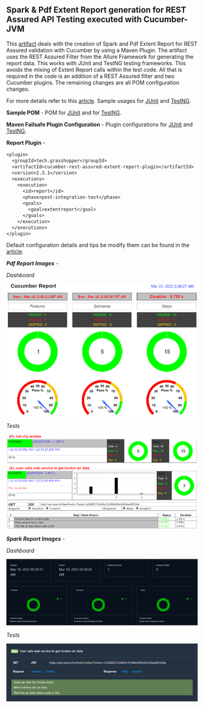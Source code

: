 ## Spark & Pdf Extent Report generation for REST Assured API Testing executed with Cucumber-JVM

This [artifact](http://ghchirp.tech/4199/) deals with the creation of Spark and Pdf Extent Report for REST Assured validation with Cucumber by using a Maven Plugin. The artifact uses the REST Assured Filter from the Allure Framework for generating the report data. This works with JUnit and TestNG testing frameworks. This avoids the mixing of Extent Report calls within the test code. All that is required in the code is an addition of a REST Assured filter and two Cucumber plugins. The remaining changes are all POM configuration changes.

For more details refer to this [article](http://ghchirp.online/4199/). Sample usages for [JUnit](https://github.com/grasshopper7/cucumber-rest-assured-junit-report) and [TestNG](https://github.com/grasshopper7/cucumber-rest-assured-testng-report).

**Sample POM** - POM for [JUnit](https://github.com/grasshopper7/cucumber-rest-assured-junit-report/blob/master/pom.xml) and for [TestNG](https://github.com/grasshopper7/cucumber-rest-assured-testng-report/blob/master/pom.xml).

**Maven Failsafe Plugin Configuration** - Plugin configurations for [JUnit](https://github.com/grasshopper7/cucumber-rest-assured-junit-report/blob/de9a4353481eaf1e0f48098cf782f497eb1b9fe5/pom.xml#L86) and [TestNG](https://github.com/grasshopper7/cucumber-rest-assured-testng-report/blob/370d3ce1e4a89d283fc874bcc86fc2c58df4de58/pom.xml#L61).

**Report Plugin** -
```
<plugin>
  <groupId>tech.grasshopper</groupId>
  <artifactId>cucumber-rest-assured-extent-report-plugin</artifactId>
  <version>2.3.1</version>
  <executions>
    <execution>
      <id>report</id>
      <phase>post-integration-test</phase>
      <goals>
        <goal>extentreport</goal>
      </goals>
    </execution>
  </executions>
</plugin>
```
Default configuration details and tips be modify them can be found in the [article](http://ghchirp.tech/4199/).

***Pdf Report Images*** - 

*Dashboard*

![sample](https://raw.githubusercontent.com/grasshopper7/cucumber-rest-assured-extent-report-plugin/master/cuke-ra-db.png)

*Tests*

![sample](https://raw.githubusercontent.com/grasshopper7/cucumber-rest-assured-extent-report-plugin/master/cuke-ra-det.png)


***Spark Report Images*** - 

*Dashboard*

![sample](https://raw.githubusercontent.com/grasshopper7/cucumber-rest-assured-extent-report-plugin/master/sp-cuke-ra-db.png)

*Tests*

![sample](https://raw.githubusercontent.com/grasshopper7/cucumber-rest-assured-extent-report-plugin/master/sp-cuke-ra-det.png)
